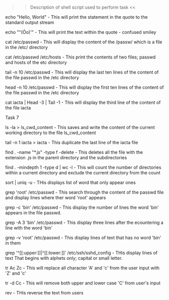 >> Description of shell script used to perform task <<

echo "Hello, World" - This will print the statement in the quote to the standard output stream

echo "\"(Ôo)'" - This will print the text within the quote - confused smiley

cat /etc/passwd - This will display the content of the /passw/  which is a file in the /etc/ directory

cat /etc/passwd /etc/hosts - This print the contents of two files; passwd and hosts of the etc directory

tail -n 10 /etc/passwd - This will display the last ten lines of the content of the file passwd in the /etc directory

head -n 10 /etc/passwd - This will display the first ten lines of the content of the file passwd in the /etc directory

cat iacta | Head -3 | Tail -1 - This will display the third line of the content of the file iacta

Task 7

ls -la > ls_cwd_content - This saves and write the content of the current working directory to the file ls_cwd_content

tail -n 1 iacta > iacta - This duplicate the last line of the iacta file

find . -name "*.js" -type f -delete - This deletes all the file with the extension .js in the parent directory and the subdirectories

find . -mindepth 1 -type d | wc -l - This will count the number of directories within  a current directory and exclude the current directory from the count

sort | uniq -u - THis displays list of word that only appear ones

grep 'root' /etc/passwd - This search through the content of the passwd file and display lines where ther word 'root' appears

grep -c 'bin' /etc/passwd - This display the number of lines the word 'bin' appears in the file passwd.

grep -A 3 'bin' /etc/passwd - This display three lines after the ecountering a line with the word 'bin'

grep -v 'root' /etc/passwd - This display lines of text that has no word 'bin' in them

grep '^[[:upper:]]\|^[[:lower:]]' /etc/ssh/sshd_config - THis display lines of text That begins with alphets only; capital or small letter.

tr Ac Zc - This will replace all character 'A' and 'c' from the user input with 'Z' and 'c'

tr -d Cc - This will remove both upper and lower case 'C' from user's input

rev - THis reverse the text from users
